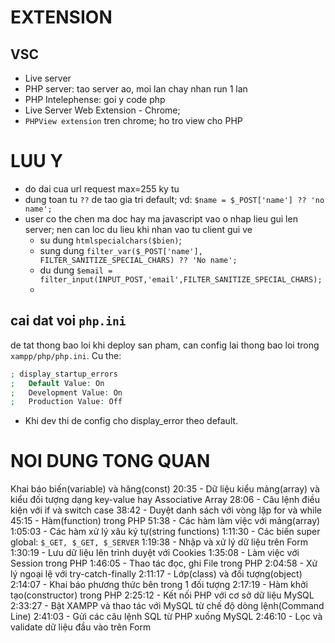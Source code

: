 # EXTENSION

## VSC

- Live server
- PHP server: tao server ao, moi lan chay nhan run 1 lan
- PHP Intelephense: goi y code php
- Live Server Web Extension - Chrome;
- `PHPView extension` tren chrome; ho tro view cho PHP

# LUU Y

- do dai cua url request max=255 ky tu
- dung toan tu `??` de tao gia tri default; vd: `$name = $_POST['name'] ?? 'no name';`
- user co the chen ma doc hay ma javascript vao o nhap lieu gui len server; nen can loc du lieu khi nhan vao tu client gui ve
  - su dung `htmlspecialchars($bien)`;
  - sung dung `filter_var($_POST['name'], FILTER_SANITIZE_SPECIAL_CHARS) ?? 'No name';`
  - du dung `$email = filter_input(INPUT_POST,'email',FILTER_SANITIZE_SPECIAL_CHARS);`
  -

## cai dat voi `php.ini`

de tat thong bao loi khi deploy san pham, can config lai thong bao loi trong `xampp/php/php.ini`. Cu the:

```php
; display_startup_errors
;   Default Value: On
;   Development Value: On
;   Production Value: Off
```

- Khi dev thi de config cho display_error theo default.

# NOI DUNG TONG QUAN

Khai báo biến(variable) và hăng(const)
20:35 - Dữ liệu kiểu mảng(array) và kiểu đối tượng dạng key-value hay Associative Array
28:06 - Câu lệnh điều kiện với if và switch case
38:42 - Duyệt danh sách với vòng lặp for và while
45:15 - Hàm(function) trong PHP
51:38 - Các hàm làm việc với mảng(array)
1:05:03 - Các hàm xử lý xâu ký tự(string functions)
1:11:30 - Các biến super global: `$_GET, $_GET, $_SERVER`
1:19:38 - Nhập và xử lý dữ liệu trên Form
1:30:19 - Lưu dữ liệu lên trình duyệt với Cookies
1:35:08 - Làm việc với Session trong PHP
1:46:05 - Thao tác đọc, ghi File trong PHP
2:04:58 - Xử lý ngoại lệ với try-catch-finally
2:11:17 - Lớp(class) và đối tượng(object)
2:14:07 - Khai báo phương thức bên trong 1 đối tượng
2:17:19 - Hàm khởi tạo(constructor) trong PHP
2:25:12 - Kết nối PHP với cơ sở dữ liệu MySQL
2:33:27 - Bật XAMPP và thao tác với MySQL từ chế độ dòng lệnh(Command Line)
2:41:03 - Gửi các câu lệnh SQL từ PHP xuống MySQL
2:46:10 - Lọc và validate dữ liệu đầu vào trên Form

